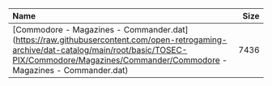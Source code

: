|Name|Size|
|:---|---:|
|[Commodore - Magazines - Commander.dat](https://raw.githubusercontent.com/open-retrogaming-archive/dat-catalog/main/root/basic/TOSEC-PIX/Commodore/Magazines/Commander/Commodore - Magazines - Commander.dat)|7436|

